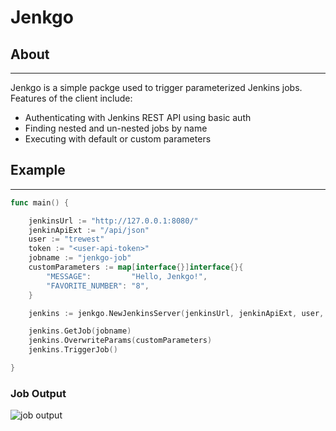 # Jenkgo


## About
---
Jenkgo is a simple packge used to trigger parameterized Jenkins jobs. Features of the client include:

- Authenticating with Jenkins REST API using basic auth
- Finding nested and un-nested jobs by name
- Executing with default or custom parameters

## Example
---
```go
func main() {

	jenkinsUrl := "http://127.0.0.1:8080/"
	jenkinApiExt := "/api/json"
	user := "trewest"
	token := "<user-api-token>"
	jobname := "jenkgo-job"
	customParameters := map[interface{}]interface{}{
		"MESSAGE":         "Hello, Jenkgo!",
		"FAVORITE_NUMBER": "8",
	}

	jenkins := jenkgo.NewJenkinsServer(jenkinsUrl, jenkinApiExt, user, token)

	jenkins.GetJob(jobname)
	jenkins.OverwriteParams(customParameters)
	jenkins.TriggerJob()

}
```
### Job Output

![job output](../assets/jenkgo-job-output.png)

